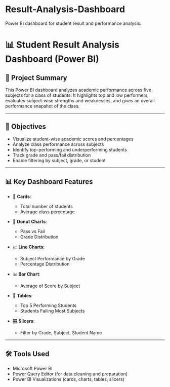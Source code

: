 # Result-Analysis-Dashboard
Power BI dashboard for student result and performance analysis.


# 📊 Student Result Analysis Dashboard (Power BI)

## 📁 Project Summary
This Power BI dashboard analyzes academic performance across five subjects for a class of students. It highlights top and low performers, evaluates subject-wise strengths and weaknesses, and gives an overall performance snapshot of the class.

---

## 🎯 Objectives
- Visualize student-wise academic scores and percentages
- Analyze class performance across subjects
- Identify top-performing and underperforming students
- Track grade and pass/fail distribution
- Enable filtering by subject, grade, or student

---

## 📊 Key Dashboard Features
- 📌 **Cards**:
  - Total number of students
  - Average class percentage

- 🍩 **Donut Charts**:
  - Pass vs Fail
  - Grade Distribution

- 📈 **Line Charts**:
  - Subject Performance by Grade
  - Percentage Distribution

- 📊 **Bar Chart**:
  - Average of Score by Subject

- 🥇 **Tables**:
  - Top 5 Performing Students
  - Students Failing Most Subjects

- 🎛️ **Slicers**:
  - Filter by Grade, Subject, Student Name

---

## 🛠️ Tools Used
- Microsoft Power BI
- Power Query Editor (for data cleaning and preparation)
- Power BI Visualizations (cards, charts, tables, slicers)
